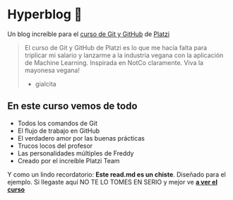 # Hyperblog 💚

Un blog increíble para el [curso de Git y GitHub](https://platzi.com/cursos/git-github/ "curso de Git y GitHub") de [Platzi](https://platzi.com/ "Platzi")
> El curso de Git y GitHub de Platzi es lo que me hacía falta para triplicar mi salario y lanzarme a la industria vegana con la aplicación de Machine Learning. Inspirada en NotCo claramente. Viva la mayonesa vegana!
> - gialcita

## En este curso vemos de todo
* Todos los comandos de Git
* El flujo de trabajo en GitHub
* El verdadero amor por las buenas prácticas
* Trucos locos del profesor
* Las personalidades múltiples de Freddy
* Creado por el increíble Platzi Team

Y como un lindo recordatorio: **Este read.md es un chiste**. Diseñado para el ejemplo. Si llegaste aquí NO TE LO TOMES EN SERIO y mejor ve [**a ver el curso**](https://platzi.com/cursos/git-github/ "a ver el curso")